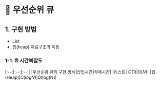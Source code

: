 # 📌 우선순위 큐
## 1. 구현 방법
- List 
- 힙(heap) 자료구조의 이용
### 1-1. ⏰ 시간복잡도
|:--:|:--:|:--:|
|우선순위 큐의 구현 방식|삽입시간|삭제시간|
|리스트| $O(1)$|$O(N)$|
|힙(Heap)|$O(logN)$|O(log(N)|
